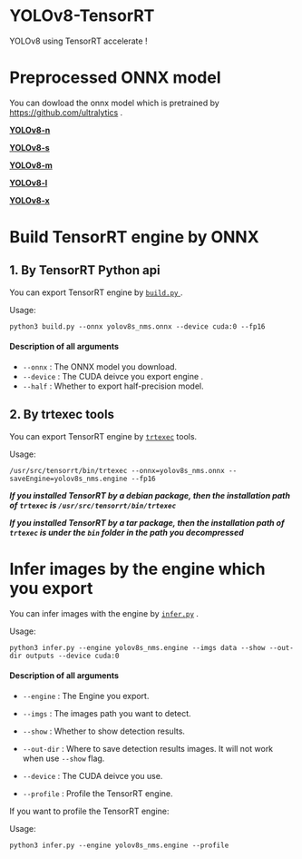 # YOLOv8-TensorRT

YOLOv8 using TensorRT accelerate !

# Preprocessed ONNX model

You can dowload the onnx model which is pretrained by https://github.com/ultralytics .

[**YOLOv8-n**](https://triplemu.oss-cn-beijing.aliyuncs.com/YOLOv8/ONNX/yolov8n_nms.onnx?OSSAccessKeyId=LTAI5tN1dgmZD4PF8AJUXp3J&Expires=1772936700&Signature=r6HgJTTcCSAxQxD9bKO9qBTtigQ%3D)

[**YOLOv8-s**](https://triplemu.oss-cn-beijing.aliyuncs.com/YOLOv8/ONNX/yolov8s_nms.onnx?OSSAccessKeyId=LTAI5tN1dgmZD4PF8AJUXp3J&Expires=1682936722&Signature=JjxQFx1YElcVdsCaMoj81KJ4a5s%3D)

[**YOLOv8-m**](https://triplemu.oss-cn-beijing.aliyuncs.com/YOLOv8/ONNX/yolov8m_nms.onnx?OSSAccessKeyId=LTAI5tN1dgmZD4PF8AJUXp3J&Expires=1682936739&Signature=IRKBELdVFemD7diixxxgzMYqsWg%3D)

[**YOLOv8-l**](https://triplemu.oss-cn-beijing.aliyuncs.com/YOLOv8/ONNX/yolov8l_nms.onnx?OSSAccessKeyId=LTAI5tN1dgmZD4PF8AJUXp3J&Expires=1682936763&Signature=RGkJ4G2XJ4J%2BNiki5cJi3oBkDnA%3D)

[**YOLOv8-x**](https://triplemu.oss-cn-beijing.aliyuncs.com/YOLOv8/ONNX/yolov8x_nms.onnx?OSSAccessKeyId=LTAI5tN1dgmZD4PF8AJUXp3J&Expires=1673936778&Signature=3o%2F7QKhiZg1dW3I6sDrY4ug6MQU%3D)

# Build TensorRT engine by ONNX

## 1. By TensorRT Python api

You can export TensorRT engine by [`build.py` ](build.py).

Usage:

``` shell
python3 build.py --onnx yolov8s_nms.onnx --device cuda:0 --fp16
```

#### Description of all arguments

- `--onnx` : The ONNX model you download.
- `--device` : The CUDA deivce you export engine .
- `--half` : Whether to export half-precision model.

## 2. By trtexec tools

You can export TensorRT engine by [`trtexec`](https://github.com/NVIDIA/TensorRT/tree/main/samples/trtexec) tools.

Usage:

``` shell
/usr/src/tensorrt/bin/trtexec --onnx=yolov8s_nms.onnx --saveEngine=yolov8s_nms.engine --fp16
```

***If you installed TensorRT by a debian package, then the installation path of `trtexec`
is `/usr/src/tensorrt/bin/trtexec`***

***If you installed TensorRT by a tar package, then the installation path of `trtexec` is under the `bin` folder in the
path you decompressed***

# Infer images by the engine which you export

You can infer images with the engine by [`infer.py`](infer.py) .

Usage:

``` shell
python3 infer.py --engine yolov8s_nms.engine --imgs data --show --out-dir outputs --device cuda:0
```

#### Description of all arguments

- `--engine` : The Engine you export.

- `--imgs` : The images path you want to detect.

- `--show` : Whether to show detection results.

- `--out-dir` : Where to save detection results images. It will not work when use `--show` flag.

- `--device` : The CUDA deivce you use.

- `--profile` : Profile the TensorRT engine.

If you want to profile the TensorRT engine:

Usage:

``` shell
python3 infer.py --engine yolov8s_nms.engine --profile
```

